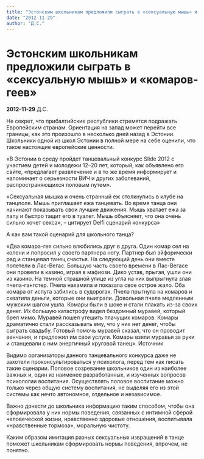 ```yaml
---
title: "Эстонским школьникам предложили сыграть в «сексуальную мышь» и «комаров-геев»"
date: "2012-11-29"
author: "Д.С."
---
```


# Эстонским школьникам предложили сыграть в «сексуальную мышь» и «комаров-геев»

**2012-11-29** Д.С.

Не секрет, что прибалтийские республики стремятся подражать  Европейским странам. Ориентация на запад может перейти все границы, как  это произошло в несколько дней назад в Эстонии. Школьники одной из школ  Эстонии в полной мере на себе оценили, что такое настоящие европейские  ценности.

«В  Эстонии в среду пройдет танцевальный конкурс Slide 2012 с участием  детей и молодежи 12–20 лет, который, как объявлено его сайте,  «предлагает развлечение и в то же время информирует и напоминает о  серьезности ВИЧ и других заболеваний, распространяющихся половым путем».

«Сексуальная  мышка и очень странный еж столкнулись в клубе на танцполе. Мышь  приглашает ежа танцевать. Во время танца они начинают показывать свои  лучшие движения. Мышь хватает ежа за лапу и быстро тащит его в туалет.  Мышь объясняет, что она очень сильно хочет секса», – цитирует Delfi сценарий конкурса»

А как вам такой сценарий для школьного танца?

«Два  комара-гея сильно влюбились друг в друга. Один комар сел на колени и  попросил у своего партнера ногу. Партнер был эйфорически рад и станцевал  танец счастья. На следующий день они вместе полетели в Лас-Вегас.  Большую часть своего времени в Лас-Вегасе они провели в казино, играя в  мафиози. Дико устав, прыгая, ушли они из казино. На темной страшной  улице из угла на них выпрыгнула злая пчела-гангстер. Пчела нахамила и  показала свое острое жало. Оба комара от испуга забились в судорогах.  Пчела прыгнула на комаров и схватила деньги, которые они выиграли.  Довольная пчела медленным мужским шагом ушла. Комары были в шоке и стали  плакать из-за своих денег. Их большую катастрофу видел бездомный  муравей, который брел мимо. Муравей пошел утешить плачущих комаров.  Комары драматично стали рассказывать ему, что у них нет денег, чтобы  сыграть свадьбу. Готовый помочь муравей сказал, что он проводит  венчания, и предложил им свои услуги. Комары взяли муравья за руки и  станцевали с ним энергичный круговой танец». Источник

Видимо  организаторы данного танцевального конкурса даже не захотели  проконсультироваться у психолога, перед тем как писать такие сценарии.  Половое созревание школьников один из наиболее важных и, один из  наименее разработанных, и изученных вопросов психологии воспитания.  Осуществлять половое воспитание можно только через общую систему  воспитания, не выделяя его из этой системы как нечто автономное,  отдельное и независимое.

Важно донести до школьника информацию  таким способом, чтобы она сформировала у них нормы поведения, связанных с  интимной сферой человеческой жизни, нравственно здоровые отношения,  воспитывала «нравственные тормоза», моральную чистоту.

Каким образом имитация разных сексуальных извращений в танце поможет школьникам сформировать нормы поведения, впрочем, не понятно.